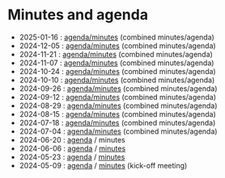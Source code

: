 # Minutes and agenda

* 2025-01-16 : [agenda/minutes](2025-01-16/minutes.md) (combined minutes/agenda)
* 2024-12-05 : [agenda/minutes](2024-12-05/minutes.md) (combined minutes/agenda)
* 2024-11-21 : [agenda/minutes](2024-11-21/minutes.md) (combined minutes/agenda)
* 2024-11-07 : [agenda/minutes](2024-11-07/minutes.md) (combined minutes/agenda)
* 2024-10-24 : [agenda/minutes](2024-10-24/minutes.md)  (combined minutes/agenda)
* 2024-10-10 : [agenda/minutes](2024-10-10/minutes.md)  (combined minutes/agenda)
* 2024-09-26 : [agenda/minutes](2024-09-26/minutes.md)  (combined minutes/agenda)
* 2024-09-12 : [agenda/minutes](2024-09-12/minutes.md)  (combined minutes/agenda)
* 2024-08-29 : [agenda/minutes](2024-08-29/minutes.md)  (combined minutes/agenda)
* 2024-08-15 : [agenda/minutes](2024-08-15/minutes.md)  (combined minutes/agenda)
* 2024-07-18 : [agenda/minutes](2024-07-18/minutes.md)  (combined minutes/agenda)
* 2024-07-04 : [agenda/minutes](2024-07-04/minutes.md)  (combined minutes/agenda)
* 2024-06-20 : [agenda](2024-06-20/agenda.md) / minutes
* 2024-06-06 : [agenda](2024-06-06/agenda.md) / [minutes](2024-06-06/minutes.md) 
* 2024-05-23 : [agenda](2024-05-23/agenda.md) / [minutes](2024-05-23/minutes.md) 
* 2024-05-09 : [agenda](2024-05-09/agenda.md) / [minutes](2024-05-09/minutes.md) (kick-off meeting)
  